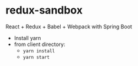 # redux-sandbox

React + Redux + Babel + Webpack with Spring Boot

- Install yarn
- from client directory:
    - `yarn install`
    - `yarn start`
